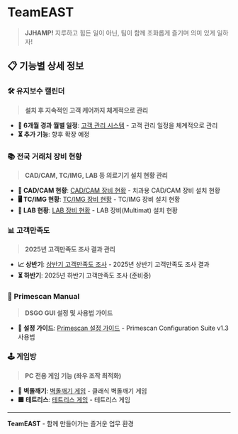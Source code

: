 # TeamEAST

> **JJHAMP!** 지루하고 힘든 일이 아닌, 팀이 함께 조화롭게 즐기며 의미 있게 일하자!

## 📋 기능별 상세 정보

### 🛠️ 유지보수 캘린더
> **설치 후 지속적인 고객 케어까지 체계적으로 관리**

- **📅 6개월 경과 월별 일정**: [고객 관리 시스템](./customer-management.html) - 고객 관리 일정을 체계적으로 관리
- **⏳ 추가 기능**: 향후 확장 예정

### 📚 전국 거래처 장비 현황
> **CAD/CAM, TC/IMG, LAB 등 의료기기 설치 현황 관리**

- **🦷 CAD/CAM 현황**: [CAD/CAM 장비 현황](./Installed%20Medical%20Device_CADCAM.html) - 치과용 CAD/CAM 장비 설치 현황
- **🖥️ TC/IMG 현황**: [TC/IMG 장비 현황](./Installed%20Medical%20Device_TCIMG.html) - TC/IMG 장비 설치 현황
- **🧪 LAB 현황**: [LAB 장비 현황](./Installed%20Medical%20Device_Lab.html) - LAB 장비(Multimat) 설치 현황

### 📊 고객만족도
> **2025년 고객만족도 조사 결과 관리**

- **📈 상반기**: [상반기 고객만족도 조사](./CustomerSurveySatisfaction.html) - 2025년 상반기 고객만족도 조사 결과
- **⏳ 하반기**: 2025년 하반기 고객만족도 조사 (준비중)

### 📖 Primescan Manual
> **DSGO GUI 설정 및 사용법 가이드**

- **🔧 설정 가이드**: [Primescan 설정 가이드](./Primescan%20Configration%20Suite%20v1.3%20Manual.html) - Primescan Configuration Suite v1.3 사용법

### 🕹️ 게임방
> **PC 전용 게임 기능 (좌우 조작 최적화)**

- **🧱 벽돌깨기**: [벽돌깨기 게임](./resource-library.html) - 클래식 벽돌깨기 게임
- **🟦 테트리스**: [테트리스 게임](./tetris_game.html) - 테트리스 게임

---

**TeamEAST** - 함께 만들어가는 즐거운 업무 환경
